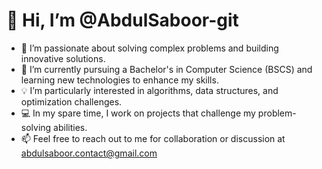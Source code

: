 # 👋 Hi, I’m @AbdulSaboor-git
- 👀 I’m passionate about solving complex problems and building innovative solutions.
- 🌱 I’m currently pursuing a Bachelor's in Computer Science (BSCS) and learning new technologies to enhance my skills.
- 💡 I’m particularly interested in algorithms, data structures, and optimization challenges.
- 💻 In my spare time, I work on projects that challenge my problem-solving abilities.
- 📫 Feel free to reach out to me for collaboration or discussion at abdulsaboor.contact@gmail.com

<!---
AbdulSaboor-git/AbdulSaboor-git is a ✨ special ✨ repository because its `README.md` (this file) appears on your GitHub profile.
You can click the Preview link to take a look at your changes.
--->


